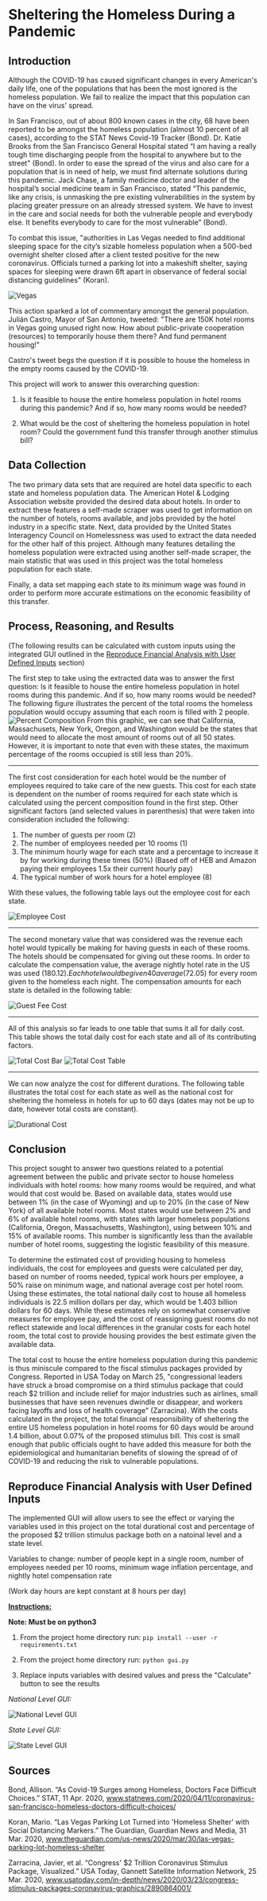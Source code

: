# Sheltering the Homeless During a Pandemic

## Introduction

Although the COVID-19 has caused significant changes in every American's daily life, one of the populations that has been the most  ignored is the homeless population. We fail to realize the impact that this population can have on the virus' spread. <br>

In San Francisco, out of about 800 known cases in the city, 68 have been reported to be amongst the homeless population (almost 10 percent of all cases), according to the STAT News Covid-19 Tracker (Bond). Dr. Katie Brooks from the San Francisco General Hospital stated “I am having a really tough time discharging people from the hospital to anywhere but to the street" (Bond). In order to ease the spread of the virus and also care for a population that is in need of help, we must find alternate solutions during this pandemic. Jack Chase, a family medicine doctor and leader of the hospital’s social medicine team in San Francisco, stated “This pandemic, like any crisis, is unmasking the pre existing vulnerabilities in the system by placing greater pressure on an already stressed system. We have to invest in the care and social needs for both the vulnerable people and everybody else. It benefits everybody to care for the most vulnerable” (Bond). <br>

To combat this issue, "authorities in Las Vegas needed to find additional sleeping space for the city’s sizable homeless population when a 500-bed overnight shelter closed after a client tested positive for the new coronavirus. Officials turned a parking lot into a makeshift shelter, saying spaces for sleeping were drawn 6ft apart in observance of federal social distancing guidelines" (Koran). <br>

![Vegas](https://i.guim.co.uk/img/media/7ce9f6ee642841b30b1d1904a267411431516326/0_232_3500_2101/master/3500.jpg?width=1920&quality=85&auto=format&fit=max&s=547f1993581dd80e4567c7d5150b322d)

This action sparked a lot of commentary amongst the general population. Julián Castro, Mayor of San Antonio, tweeted: "There are 150K hotel rooms in Vegas going unused right now. How about public-private cooperation (resources) to temporarily house them there? And fund permanent housing!" <br>

Castro's tweet begs the question if it is possible to house the homeless in the empty rooms caused by the COVID-19. <br>
 

This project will work to answer this overarching question:

1. Is it feasible to house the entire homeless population in hotel rooms during this pandemic? And if so, how many rooms 
would be needed?

2. What would be the cost of sheltering the homeless population in hotel room? Could the government fund this transfer
through another stimulus bill?


## Data Collection

The two primary data sets that are required are hotel data specific to each state and homeless population 
data. The American Hotel & Lodging Association website provided the desired data about hotels. In order to extract these
features a self-made scraper was used to get information on the number of hotels, rooms available, and jobs provided by 
the hotel industry in a specific state. Next, data provided by the United States Interagency Council on Homelessness
was used to extract the data needed for the other half of this project. Although many features detailing the homeless 
population were extracted using another self-made scraper, the main statistic that was used in this project was the total 
homeless population for each state.

Finally, a data set mapping each state to its minimum wage was found in order to perform more accurate estimations
on the economic feasibility of this transfer.


## Process, Reasoning, and Results
(The following results can be calculated with custom inputs using the integrated GUI outlined in the [Reproduce Financial Analysis with User Defined Inputs](#reproduce-financial-analysis-with-user-defined-inputs) section)<br>

The first step to take using the extracted data was to answer the first question: Is it feasible to house the entire 
homeless population in hotel rooms during this pandemic. And if so, how many rooms would be needed? The following 
figure illustrates the percent of the total rooms the homeless population would occupy assuming that each room is filled
with 2 people.
![Percent Composition](img/all_homeless_in_all_rooms_percentage.png)
From this graphic, we can see that California, Massachusets, New York, Oregon, and Washington would be the states that
would need to allocate the most amount of rooms out of all 50 states. However, it is important to note that even with 
these states, the maximum percentage of the rooms occupied is still less than 20%.

---

The first cost consideration for each hotel would be the number of employees required to take care of the new
guests. This cost for each state is dependent on the number of rooms required for each state which is calculated using
the percent composition found in the first step. Other significant factors (and selected values in parenthesis) that 
were taken into consideration included the following:
1. The number of guests per room (2)
2. The number of employees needed per 10 rooms (1)
3. The minimum hourly wage for each state and a percentage to increase it by for working during these times (50%) (Based off of HEB and Amazon paying their employees 1.5x their current hourly pay)
4. The typical number of work hours for a hotel employee (8)

With these values, the following table lays out the employee cost for each state.

![Employee Cost](img/daily_employee_cost_table.png)

---

The second monetary value that was considered was the revenue each hotel would typically be making for having guests in 
each of these rooms. The hotels should be compensated for giving out these rooms. In order to calculate the compensation
value, the average nightly hotel rate in the US was used ($180.12). Each hotel would be given 40% of this national
average ($72.05) for every room given to the homeless each night. The compensation amounts for each state is detailed in
the following table:

![Guest Fee Cost](img/daily_guest_fee_table.png)

---

All of this analysis so far leads to one table that sums it all for daily cost. This table shows the total daily cost for each state and
all of its contributing factors.

![Total Cost Bar](img/total_daily_cost.png)
![Total Cost Table](img/total_daily_cost_table.png)

***

We can now analyze the cost for different durations. The following table illustrates the total cost for each state
as well as the national cost for sheltering the homeless in hotels for up to 60 days (dates may not be up to date, however 
total costs are constant).

![Durational Cost](img/durational_total_costs_table.png)


## Conclusion

This project sought to answer two questions related to a potential agreement between the public and private sector to house homeless individuals with hotel rooms: how many rooms would be required, and what would that cost would be. Based on available data, states would use between 1% (in the case of Wyoming) and up to 20% (in the case of New York) of all available hotel rooms. Most states would use between 2% and 6% of available hotel rooms, with states with larger homeless populations (California, Oregon, Massachusetts, Washington), using between 10% and 15% of available rooms. This number is significantly less than the available number of hotel rooms, suggesting the logistic feasibility of this measure. <br>

To determine the estimated cost of providing housing to homeless individuals, the cost for employees and guests were calculated per day, based on number of rooms needed, typical work hours per employee, a 50% raise on minimum wage, and national average cost per hotel room. Using these estimates, the total national daily cost to house all homeless individuals is 22.5 million dollars per day, which would be 1.403 billion dollars for 60 days. While these estimates rely on somewhat conservative measures for employee pay, and the cost of reassigning guest rooms do not reflect statewide and local differences in the granular costs for each hotel room, the total cost to provide housing provides the best estimate given the available data. <br>

The total cost to house the entire homeless population during this pandemic is thus miniscule compared to the fiscal stimulus packages provided by Congress. Reported in USA Today on March 25, "congressional leaders have struck a broad compromise on a third stimulus package that could reach $2 trillion and include relief for major industries such as airlines, small businesses that have seen revenues dwindle or disappear, and workers facing layoffs and loss of health coverage" (Zarracina). With the costs calculated in the project, the total financial responsibility of sheltering the entire US homeless population in hotel rooms for 60 days would be around 1.4 billion, about 0.07% of the proposed stimulus bill. This cost is small enough that public officials ought to have added this measure for both the epidemiological and humanitarian benefits of slowing the spread of of COVID-19 and reducing the risk to vulnerable populations. <br>


## Reproduce Financial Analysis with User Defined Inputs
The implemented GUI will allow users to see the effect or varying the variables used in this project on the total durational cost and percentage of the proposed $2 trillion stimulus package both on a natoinal level and a state level. 

Variables to change: number of people kept in a single room, number of employees needed per 10 rooms, minimum wage inflation percentage, and nightly hotel compensation rate

(Work day hours are kept constant at 8 hours per day)


<b><u> Instructions: </u></b>

<b>Note: Must be on python3 </b>

1. From the project home directory run: `pip install --user -r requirements.txt`

2. From the project home directory run: `python gui.py`

3. Replace inputs variables with desired values and press the "Calculate" button to see the results

<i> National Level GUI: </i>

![National Level GUI](img/national_level_gui.png)

<i> State Level GUI: </i>

![State Level GUI](img/state_level_gui.png)

## Sources

Bond, Allison. “As Covid-19 Surges among Homeless, Doctors Face Difficult Choices.” STAT, 11 Apr. 2020, 
www.statnews.com/2020/04/11/coronavirus-san-francisco-homeless-doctors-difficult-choices/

Koran, Mario. “Las Vegas Parking Lot Turned into 'Homeless Shelter' with Social Distancing Markers.” 
The Guardian, Guardian News and Media, 31 Mar. 2020, www.theguardian.com/us-news/2020/mar/30/las-vegas-parking-lot-homeless-shelter

Zarracina, Javier, et al. “Congress' $2 Trillion Coronavirus Stimulus Package, Visualized.” USA Today, 
Gannett Satellite Information Network, 25 Mar. 2020, 
www.usatoday.com/in-depth/news/2020/03/23/congress-stimulus-packages-coronavirus-graphics/2890864001/
